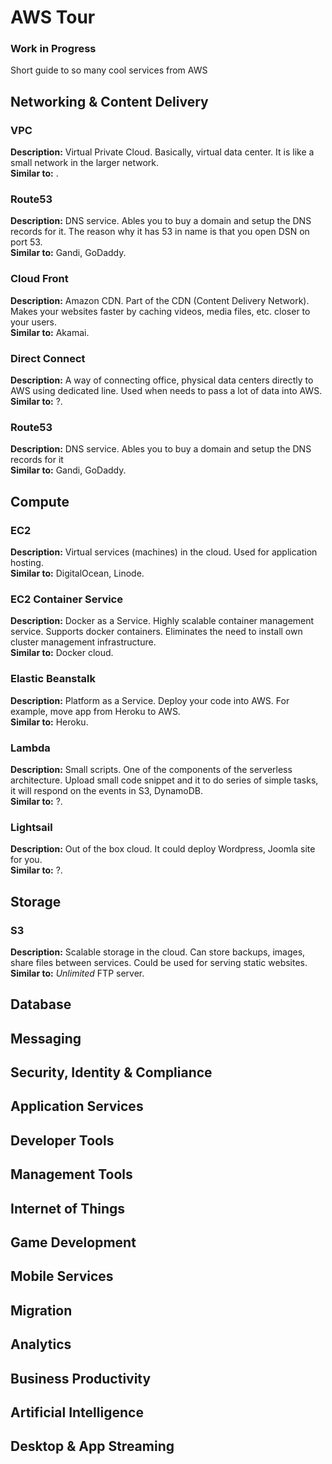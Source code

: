 # AWS Tour
### Work in Progress
Short guide to so many cool services from AWS

## Networking & Content Delivery
### VPC
**Description:** Virtual Private Cloud. Basically, virtual data center. It is like
a small network in the larger network.<br>
**Similar to:** .

### Route53
**Description:** DNS service. Ables you to buy a domain and setup the DNS records for it.
The reason why it has 53 in name is that you open DSN on port 53.<br>
**Similar to:** Gandi, GoDaddy.

### Cloud Front
**Description:** Amazon CDN. Part of the CDN (Content Delivery Network).
Makes your websites faster by caching videos, media files, etc. closer to your users.<br>
**Similar to:** Akamai.

### Direct Connect
**Description:** A way of connecting office, physical data centers directly to AWS using
dedicated line. Used when needs to pass a lot of data into AWS.<br>
**Similar to:** ?.

### Route53
**Description:** DNS service. Ables you to buy a domain and setup the DNS records for it<br>
**Similar to:** Gandi, GoDaddy.

## Compute
### EC2
**Description:** Virtual services (machines) in the cloud. Used for application hosting.<br>
**Similar to:** DigitalOcean, Linode.

### EC2 Container Service
**Description:** Docker as a Service. Highly scalable container management service. Supports docker containers.
Eliminates the need to install own cluster management infrastructure.<br>
**Similar to:** Docker cloud.

### Elastic Beanstalk
**Description:** Platform as a Service. Deploy your code into AWS. For example, move app
from Heroku to AWS.<br>
**Similar to:** Heroku.

### Lambda
**Description:** Small scripts. One of the components of the serverless architecture.
Upload small code snippet and it to do series of simple tasks,
it will respond on the events in S3, DynamoDB.<br>
**Similar to:** ?.

### Lightsail
**Description:** Out of the box cloud. It could deploy Wordpress, Joomla site for you.<br>
**Similar to:** ?.

## Storage
### S3
**Description:** Scalable storage in the cloud. Can store backups, images, share files between services. Could be
used for serving static websites.<br>
**Similar to:** *Unlimited* FTP server.

## Database

## Messaging
## Security, Identity & Compliance
## Application Services
## Developer Tools
## Management Tools
## Internet of Things
## Game Development
## Mobile Services
## Migration
## Analytics
## Business Productivity
## Artificial Intelligence
## Desktop & App Streaming


